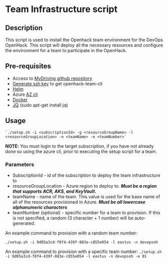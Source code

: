 # Team Infrastructure script

## Description

This script is used to install the Openhack team environment for the DevOps OpenHack.  This script will deploy all the necessary resources and configure the environment for a team to participate in the OpenHack.

## Pre-requisites

- Access to [MyDriving github repository](https://github.com/Azure-Samples/openhack-devops-team)
- [Generate ssh key](https://help.github.com/articles/generating-a-new-ssh-key-and-adding-it-to-the-ssh-agent/) to get openhack-team-cli
- [Helm](https://docs.helm.sh/using_helm/#installing-helm)
- Azure [AZ cli](https://docs.microsoft.com/en-us/cli/azure/install-azure-cli?view=azure-cli-latest)
- [Docker](https://docs.docker.com/install/)
- [JQ](https://stedolan.github.io/jq/) (sudo apt-get install jq)

## Usage

    `./setup.sh -i <subscriptionId> -g <resourceGroupName> -l <resourceGroupLocation> -n <teamName> -e <teamNumber>`

**NOTE:** You must login to the target subscription, if you have not already done so using the azure cli, prior to executing the setup script for a team.

### Parameters

- SubscriptionId - id of the subscription to deploy the team infrastructure to
- resourceGroupLocation - Azure region to deploy to.  **_Must be a region that supports ACR, AKS, and KeyVault._**
- teamName - name of the team.  This value is used for the base name of all of the resources provisioned in Azure.  **_Must be all lowercase alphanumeric characters_**
- teamNumber (optional) - specific number for a team to provision.  If this is not specified, a random (3 character + 1 number) will be auto-generated.

An example command to provision with a random team number:

`./setup.sh -i 9d05a3cd-f0f4-439f-883e-c855e054 -l eastus -n devopsoh`

An example command to provision with a specific team number:
`./setup.sh -i 9d05a3cd-f0f4-439f-883e-c855e054 -l eastus -n devopsoh -e 01`
